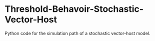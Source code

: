# Threshold-Behavoir-Stochastic-Vector-Host
Python code for the simulation path of a stochastic vector-host model.
